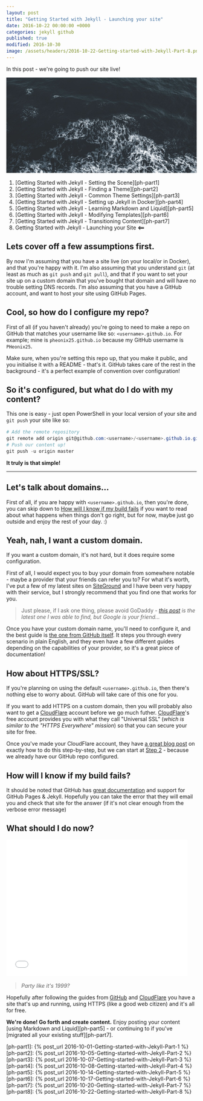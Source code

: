 ```yaml
---
layout: post
title: "Getting Started with Jekyll - Launching your site"
date: 2016-10-22 00:00:00 +0000
categories: jekyll github
published: true
modified: 2016-10-30
image: /assets/headers/2016-10-22-Getting-started-with-Jekyll-Part-8.png
---
```


In this post - we're going to push our site live!
<!--description-->
![2016-10-22-Getting-started-with-Jekyll-Part-8](/assets/headers/2016-10-22-Getting-started-with-Jekyll-Part-8.png)

1. [Getting Started with Jekyll - Setting the Scene][ph-part1]
2. [Getting Started with Jekyll - Finding a Theme][ph-part2]
3. [Getting Started with Jekyll - Common Theme Settings][ph-part3]
4. [Getting Started with Jekyll - Setting up Jekyll in Docker][ph-part4]
5. [Getting Started with Jekyll - Learning Markdown and Liquid][ph-part5]
6. [Getting Started with Jekyll - Modifying Templates][ph-part6]
7. [Getting Started with Jekyll - Transitioning Content][ph-part7]
8. Getting Started with Jekyll - Launching your Site  **<==**

## Lets cover off a few assumptions first.

By now I'm assuming that you have a site live (on your local/or in Docker), and that you're happy with it. I'm also assuming that you understand `git` (at least as much as `git push` and `git pull`), and that if you want to set your site up on a custom domain that you've bought that domain and will have no trouble setting DNS records. I'm also assuming that you have a GitHub account, and want to host your site using GitHub Pages.

## Cool, so how do I configure my repo?

First of all (if you haven't already) you're going to need to make a repo on GitHub that matches your username like so: `<username>.github.io`. For example; mine is `pheonix25.github.io` because my GitHub username is `PHeonix25`.

Make sure, when you're setting this repo up, that you make it public, and you initialise it with a README - that's it. GitHub takes care of the rest in the background - it's a perfect example of convention over configuration!

## So it's configured, but what do I do with my content?

This one is easy - just open PowerShell in your local version of your site and `git push` your site like so:

```powershell
# Add the remote repository
git remote add origin git@github.com:<username>/<username>.github.io.git
# Push our content up!
git push -u origin master
```

**It truly is that simple!** 

------

## Let's talk about domains...

First of all, if you are happy with `<username>.github.io`, then you're done, you can skip down to [How will I know if my build fails](#how-will-i-know-if-my-build-fails) if you want to read about what happens when things don't go right, but for now, maybe just go outside and enjoy the rest of your day. :)

## Yeah, nah, I want a custom domain.

If you want a custom domain, it's not hard, but it does require some configuration. 

First of all, I would expect you to buy your domain from somewhere notable - maybe a provider that your friends can refer you to? 
For what it's worth, I've put a few of my latest sites on [SiteGround][siteground] and I have been very happy with their service, but I strongly recommend that you find one that works for you. 

> Just please, if I ask one thing, please avoid GoDaddy - _[this post][godaddy] is the latest one I was able to find, but Google is your friend..._

Once you have your custom domain name, you'll need to configure it, and the best guide is [the one from GitHub itself][github-setup]. It steps you through every scenario in plain English, and they even have a few different guides depending on the capabilities of your provider, so it's a great piece of documentation!  

## How about HTTPS/SSL?

If you're planning on using the default `<username>.github.io`, then there's nothing else to worry about. GitHub will take care of this one for you.

If you want to add HTTPS on a custom domain, then you will probably also want to get a [CloudFlare][cloudflr-su] account before we go much futher. [CloudFlare][cloudflare]'s free account provides you with what they call "Universal SSL" (_which is similar to the "HTTPS Everywhere" mission_) so that you can secure your site for free.

Once you've made your CloudFlare account, they have [a great blog post][cloudflr-ssl] on exactly how to do this step-by-step, but we can start at [Step 2][cloudflr-ssl] - because we already have our GitHub repo configured.

## How will I know if my build fails?

It should be noted that GitHub has [great documentation][github-docs] and support for GitHub Pages & Jekyll. Hopefully you can take the error that they will email you and check that site for the answer (if it's not clear enough from the verbose error message)

## What should I do now?

<iframe src="//giphy.com/embed/W3nBUAB1Csx7G?html5=true" width="480" height="360" frameBorder="0" class="giphy-embed" allowFullScreen></iframe>

> _Party like it's 1999?_ 

Hopefully after following the guides from [GitHub][github-setup] and [CloudFlare][cloudflr-ssl] you have a site that's up and running, using HTTPS (like a good web citizen) and it's all for free. 

**We're done! Go forth and create content.** Enjoy posting your content [using Markdown and Liquid][ph-part5] - or continuing to if you've [migrated all your existing stuff][ph-part7]. 

 
[ph-part1]:   {% post_url 2016-10-01-Getting-started-with-Jekyll-Part-1 %}
[ph-part2]:   {% post_url 2016-10-05-Getting-started-with-Jekyll-Part-2 %}
[ph-part3]:   {% post_url 2016-10-07-Getting-started-with-Jekyll-Part-3 %}
[ph-part4]:   {% post_url 2016-10-08-Getting-started-with-Jekyll-Part-4 %}
[ph-part5]:   {% post_url 2016-10-14-Getting-started-with-Jekyll-Part-5 %}
[ph-part6]:   {% post_url 2016-10-17-Getting-started-with-Jekyll-Part-6 %}
[ph-part7]:   {% post_url 2016-10-20-Getting-started-with-Jekyll-Part-7 %}
[ph-part8]:   {% post_url 2016-10-22-Getting-started-with-Jekyll-Part-8 %}

[cloudflare]:   https;//www.cloudflare.com
[cloudflr-su]:  https://www.cloudflare.com/a/sign-up
[siteground]:   https://www.siteground.com/go/hermens
[godaddy]:      https://solvid.co.uk/7-reasons-to-avoid-godaddy 
[github-setup]: https://help.github.com/articles/quick-start-setting-up-a-custom-domain/
[cloudflr-ssl]: https://blog.cloudflare.com/secure-and-fast-github-pages-with-cloudflare/#step2settingupourdns
[github-docs]:  https://help.github.com/categories/customizing-github-pages/
